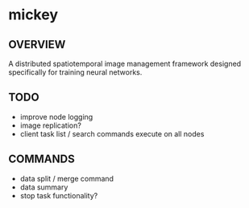 # mickey
## OVERVIEW
A distributed spatiotemporal image management framework designed specifically for training neural networks.

## TODO
- improve node logging
- image replication?
- client task list / search commands execute on all nodes
## COMMANDS
- data split / merge command
- data summary
- stop task functionality?
